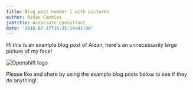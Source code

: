 ```yaml
---
title: Blog post number 1 with pictures
author: Aidan Cammies
jobtitle: Associate Consultant
date: '2018-07-27T16:35:14+01:00'
---
```

Hi this is an example blog post of Aidan, here's an unnecessarily large picture of my face!

![Openshift logo](https://cdn-images-1.medium.com/max/1600/1*4qp9AOeeyfvhgsR8lP9f0Q.jpeg)

Please like and share by using the example blog posts below to see if they do anything!
